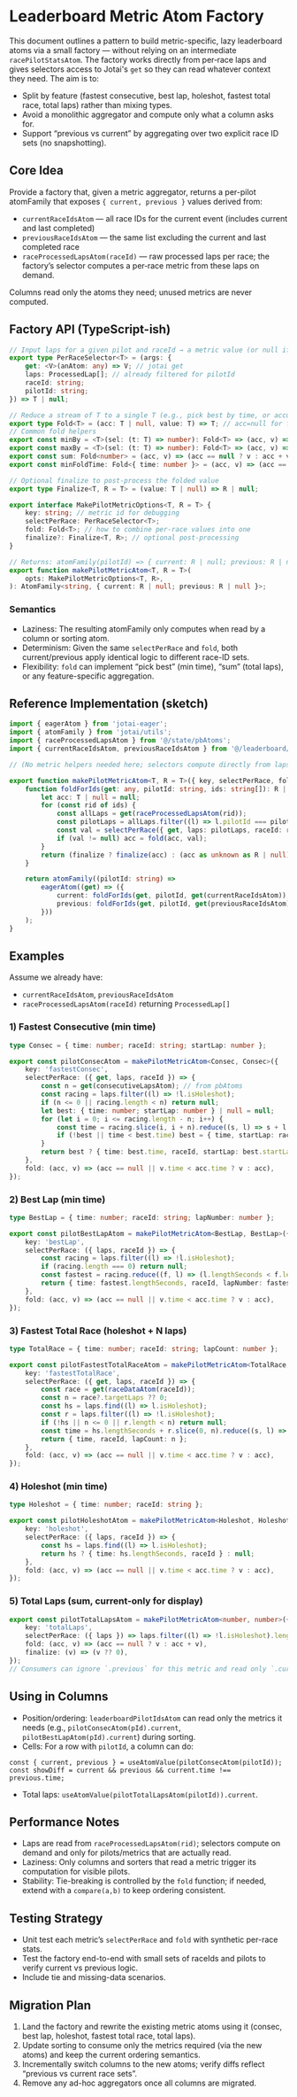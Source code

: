 # Leaderboard Metric Atom Factory

This document outlines a pattern to build metric-specific, lazy leaderboard atoms via a small factory — without relying on an intermediate
`racePilotStatsAtom`. The factory works directly from per‑race laps and gives selectors access to Jotai's `get` so they can read whatever
context they need. The aim is to:

- Split by feature (fastest consecutive, best lap, holeshot, fastest total race, total laps) rather than mixing types.
- Avoid a monolithic aggregator and compute only what a column asks for.
- Support “previous vs current” by aggregating over two explicit race ID sets (no snapshotting).

## Core Idea

Provide a factory that, given a metric aggregator, returns a per-pilot atomFamily that exposes `{ current, previous }` values derived from:

- `currentRaceIdsAtom` — all race IDs for the current event (includes current and last completed)
- `previousRaceIdsAtom` — the same list excluding the current and last completed race
- `raceProcessedLapsAtom(raceId)` — raw processed laps per race; the factory’s selector computes a per‑race metric from these laps on
  demand.

Columns read only the atoms they need; unused metrics are never computed.

## Factory API (TypeScript-ish)

```ts
// Input laps for a given pilot and raceId → a metric value (or null if not present)
export type PerRaceSelector<T> = (args: {
	get: <V>(anAtom: any) => V; // jotai get
	laps: ProcessedLap[]; // already filtered for pilotId
	raceId: string;
	pilotId: string;
}) => T | null;

// Reduce a stream of T to a single T (e.g., pick best by time, or accumulate a sum)
export type Fold<T> = (acc: T | null, value: T) => T; // acc=null for first
// Common fold helpers
export const minBy = <T>(sel: (t: T) => number): Fold<T> => (acc, v) => (acc == null || sel(v) < sel(acc) ? v : (acc as T));
export const maxBy = <T>(sel: (t: T) => number): Fold<T> => (acc, v) => (acc == null || sel(v) > sel(acc) ? v : (acc as T));
export const sum: Fold<number> = (acc, v) => (acc == null ? v : acc + v);
export const minFoldTime: Fold<{ time: number }> = (acc, v) => (acc == null || v.time < acc.time ? v : acc);

// Optional finalize to post-process the folded value
export type Finalize<T, R = T> = (value: T | null) => R | null;

export interface MakePilotMetricOptions<T, R = T> {
	key: string; // metric id for debugging
	selectPerRace: PerRaceSelector<T>;
	fold: Fold<T>; // how to combine per-race values into one
	finalize?: Finalize<T, R>; // optional post-processing
}

// Returns: atomFamily(pilotId) => { current: R | null; previous: R | null }
export function makePilotMetricAtom<T, R = T>(
	opts: MakePilotMetricOptions<T, R>,
): AtomFamily<string, { current: R | null; previous: R | null }>;
```

### Semantics

- Laziness: The resulting atomFamily only computes when read by a column or sorting atom.
- Determinism: Given the same `selectPerRace` and `fold`, both current/previous apply identical logic to different race-ID sets.
- Flexibility: `fold` can implement “pick best” (min time), “sum” (total laps), or any feature-specific aggregation.

## Reference Implementation (sketch)

```ts
import { eagerAtom } from 'jotai-eager';
import { atomFamily } from 'jotai/utils';
import { raceProcessedLapsAtom } from '@/state/pbAtoms';
import { currentRaceIdsAtom, previousRaceIdsAtom } from '@/leaderboard/leaderboard-atoms';

// (No metric helpers needed here; selectors compute directly from laps and can read atoms via `get`.)

export function makePilotMetricAtom<T, R = T>({ key, selectPerRace, fold, finalize }: MakePilotMetricOptions<T, R>) {
	function foldForIds(get: any, pilotId: string, ids: string[]): R | null {
		let acc: T | null = null;
		for (const rid of ids) {
			const allLaps = get(raceProcessedLapsAtom(rid));
			const pilotLaps = allLaps.filter((l) => l.pilotId === pilotId);
			const val = selectPerRace({ get, laps: pilotLaps, raceId: rid, pilotId });
			if (val != null) acc = fold(acc, val);
		}
		return (finalize ? finalize(acc) : (acc as unknown as R | null));
	}

	return atomFamily((pilotId: string) =>
		eagerAtom((get) => ({
			current: foldForIds(get, pilotId, get(currentRaceIdsAtom)),
			previous: foldForIds(get, pilotId, get(previousRaceIdsAtom)),
		}))
	);
}
```

## Examples

Assume we already have:

- `currentRaceIdsAtom`, `previousRaceIdsAtom`
- `raceProcessedLapsAtom(raceId)` returning `ProcessedLap[]`

### 1) Fastest Consecutive (min time)

```ts
type Consec = { time: number; raceId: string; startLap: number };

export const pilotConsecAtom = makePilotMetricAtom<Consec, Consec>({
	key: 'fastestConsec',
	selectPerRace: ({ get, laps, raceId }) => {
		const n = get(consecutiveLapsAtom); // from pbAtoms
		const racing = laps.filter((l) => !l.isHoleshot);
		if (n <= 0 || racing.length < n) return null;
		let best: { time: number; startLap: number } | null = null;
		for (let i = 0; i <= racing.length - n; i++) {
			const time = racing.slice(i, i + n).reduce((s, l) => s + l.lengthSeconds, 0);
			if (!best || time < best.time) best = { time, startLap: racing[i].lapNumber };
		}
		return best ? { time: best.time, raceId, startLap: best.startLap } : null;
	},
	fold: (acc, v) => (acc == null || v.time < acc.time ? v : acc),
});
```

### 2) Best Lap (min time)

```ts
type BestLap = { time: number; raceId: string; lapNumber: number };

export const pilotBestLapAtom = makePilotMetricAtom<BestLap, BestLap>({
	key: 'bestLap',
	selectPerRace: ({ laps, raceId }) => {
		const racing = laps.filter((l) => !l.isHoleshot);
		if (racing.length === 0) return null;
		const fastest = racing.reduce((f, l) => (l.lengthSeconds < f.lengthSeconds ? l : f));
		return { time: fastest.lengthSeconds, raceId, lapNumber: fastest.lapNumber };
	},
	fold: (acc, v) => (acc == null || v.time < acc.time ? v : acc),
});
```

### 3) Fastest Total Race (holeshot + N laps)

```ts
type TotalRace = { time: number; raceId: string; lapCount: number };

export const pilotFastestTotalRaceAtom = makePilotMetricAtom<TotalRace, TotalRace>({
	key: 'fastestTotalRace',
	selectPerRace: ({ get, laps, raceId }) => {
		const race = get(raceDataAtom(raceId));
		const n = race?.targetLaps ?? 0;
		const hs = laps.find((l) => l.isHoleshot);
		const r = laps.filter((l) => !l.isHoleshot);
		if (!hs || n <= 0 || r.length < n) return null;
		const time = hs.lengthSeconds + r.slice(0, n).reduce((s, l) => s + l.lengthSeconds, 0);
		return { time, raceId, lapCount: n };
	},
	fold: (acc, v) => (acc == null || v.time < acc.time ? v : acc),
});
```

### 4) Holeshot (min time)

```ts
type Holeshot = { time: number; raceId: string };

export const pilotHoleshotAtom = makePilotMetricAtom<Holeshot, Holeshot>({
	key: 'holeshot',
	selectPerRace: ({ laps, raceId }) => {
		const hs = laps.find((l) => l.isHoleshot);
		return hs ? { time: hs.lengthSeconds, raceId } : null;
	},
	fold: (acc, v) => (acc == null || v.time < acc.time ? v : acc),
});
```

### 5) Total Laps (sum, current-only for display)

```ts
export const pilotTotalLapsAtom = makePilotMetricAtom<number, number>({
	key: 'totalLaps',
	selectPerRace: ({ laps }) => laps.filter((l) => !l.isHoleshot).length,
	fold: (acc, v) => (acc == null ? v : acc + v),
	finalize: (v) => (v ?? 0),
});
// Consumers can ignore `.previous` for this metric and read only `.current`.
```

## Using in Columns

- Position/ordering: `leaderboardPilotIdsAtom` can read only the metrics it needs (e.g., `pilotConsecAtom(pId).current`,
  `pilotBestLapAtom(pId).current`) during sorting.
- Cells: For a row with `pilotId`, a column can do:

```tsx
const { current, previous } = useAtomValue(pilotConsecAtom(pilotId));
const showDiff = current && previous && current.time !== previous.time;
```

- Total laps: `useAtomValue(pilotTotalLapsAtom(pilotId)).current`.

## Performance Notes

- Laps are read from `raceProcessedLapsAtom(rid)`; selectors compute on demand and only for pilots/metrics that are actually read.
- Laziness: Only columns and sorters that read a metric trigger its computation for visible pilots.
- Stability: Tie-breaking is controlled by the `fold` function; if needed, extend with a `compare(a,b)` to keep ordering consistent.

## Testing Strategy

- Unit test each metric’s `selectPerRace` and `fold` with synthetic per-race stats.
- Test the factory end-to-end with small sets of raceIds and pilots to verify current vs previous logic.
- Include tie and missing-data scenarios.

## Migration Plan

1. Land the factory and rewrite the existing metric atoms using it (consec, best lap, holeshot, fastest total race, total laps).
2. Update sorting to consume only the metrics required (via the new atoms) and keep the current ordering semantics.
3. Incrementally switch columns to the new atoms; verify diffs reflect “previous vs current race sets”.
4. Remove any ad-hoc aggregators once all columns are migrated.
